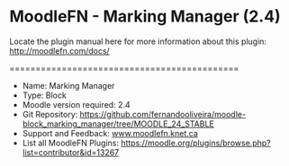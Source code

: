 MoodleFN - Marking Manager (2.4)
============================================

Locate the plugin manual here for more information about this plugin: http://moodlefn.com/docs/

============================================

- Name: Marking Manager
- Type: Block
- Moodle version required: 2.4
- Git Repository: https://github.com/fernandooliveira/moodle-block_marking_manager/tree/MOODLE_24_STABLE
- Support and Feedback: www.moodlefn.knet.ca 
- List all MoodleFN Plugins: https://moodle.org/plugins/browse.php?list=contributor&id=13267
